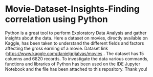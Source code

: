 # Movie-Dataset-Insights-Finding correlation using Python
Python is a great tool to perform Exploratory Data Analysis and gather insights about the data.
Here a dataset on movies, directly available on Kaggle, has been taken to understand the different fields and factors affecting the gross earning of a movie.
Dataset link :https://www.kaggle.com/danielgrijalvas/movies .
The dataset has 15 columns and 6820 records.
To investigate the data various commands, functions and libraries of Python has been used on the IDE Jupyter Notebook and the file has been attached to this repository. 
Thank you!
